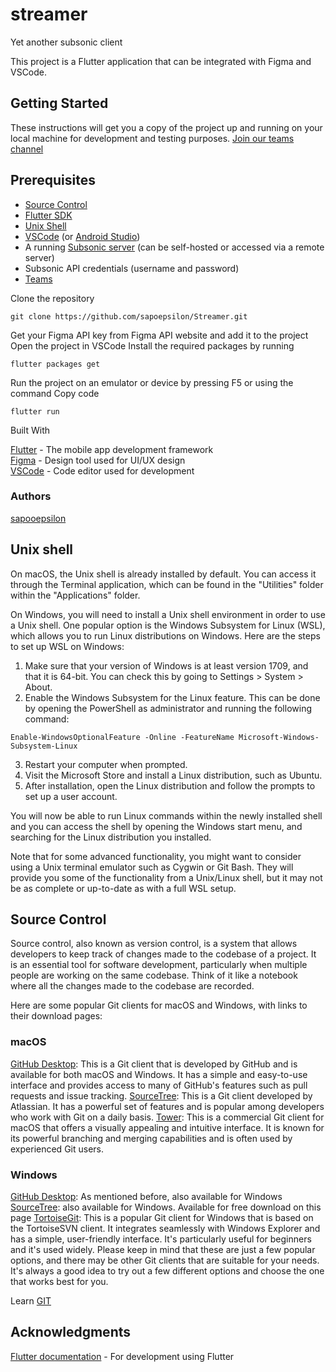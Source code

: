 # streamer
Yet another subsonic client


This project is a Flutter application that can be integrated with Figma and VSCode.

## Getting Started

These instructions will get you a copy of the project up and running on your local machine for development and testing purposes.
[Join our teams channel](https://teams.microsoft.com/l/team/19%3a6yObTI8Wffsk6MSA_0HydZOZE7k-0EJMT58PbZJcAsg1%40thread.tacv2/conversations?groupId=53fe00c0-3a9a-49d9-9093-e20845cdce1d&tenantId=5a57404a-b412-4229-8d67-303fda6c124b)

## Prerequisites
* [Source Control](https://github.com/sapoepsilon/streamer#source-control)
* [Flutter SDK](https://docs.flutter.dev/get-started/install) <br />
* [Unix Shell](https://github.com/sapoepsilon/streamer/#unix-shell)<br />
* [VSCode](https://code.visualstudio.com/) (or [Android Studio](https://developer.android.com/studio))<br />
* A running [Subsonic server](http://www.subsonic.org/pages/index.jsp) (can be self-hosted or accessed via a remote server)<br />
* Subsonic API credentials (username and password)<br />
* [Teams](https://www.microsoft.com/en-us/microsoft-teams/download-app)

Clone the repository<br />
```
git clone https://github.com/sapoepsilon/Streamer.git
```


Get your Figma API key from Figma API website and add it to the project
Open the project in VSCode
Install the required packages by running
```
flutter packages get
```

Run the project on an emulator or device by pressing F5 or using the command
Copy code
```
flutter run
```

Built With

[Flutter](https://flutter.dev/) - The mobile app development framework<br />
[Figma](https://www.figma.com/) - Design tool used for UI/UX design<br />
[VSCode](https://www.figma.com/) - Code editor used for development<br />

### Authors
[sapooepsilon](https://github.com/sapoepsilon)
## Unix shell
On macOS, the Unix shell is already installed by default. You can access it through the Terminal application, which can be found in the "Utilities" folder within the "Applications" 
folder.

On Windows, you will need to install a Unix shell environment in order to use a Unix shell. One popular option is the Windows Subsystem for Linux (WSL), which allows you to run 
Linux distributions on Windows. Here are the steps to set up WSL on Windows:

1. Make sure that your version of Windows is at least version 1709, and that it is 64-bit. You can check this by going to Settings > System > About.<br />
2. Enable the Windows Subsystem for the Linux feature. This can be done by opening the PowerShell as administrator and running the following command:<br />
```
Enable-WindowsOptionalFeature -Online -FeatureName Microsoft-Windows-Subsystem-Linux
```
3. Restart your computer when prompted.
4. Visit the Microsoft Store and install a Linux distribution, such as Ubuntu.
5. After installation, open the Linux distribution and follow the prompts to set up a user account.

You will now be able to run Linux commands within the newly installed shell and you can access the shell by opening the Windows start menu, and searching for the Linux distribution 
you installed.

Note that for some advanced functionality, you might want to consider using a Unix terminal emulator such as Cygwin or Git Bash. They will provide you some of the functionality from 
a Unix/Linux shell, but it may not be as complete or up-to-date as with a full WSL setup.

## Source Control

Source control, also known as version control, is a system that allows developers to keep track of changes made to the codebase of a project. It is an essential tool for software development, particularly when multiple people are working on the same codebase. Think of it like a notebook where all the changes made to the codebase are recorded.

Here are some popular Git clients for macOS and Windows, with links to their download pages:

### macOS
[GitHub Desktop](https://desktop.github.com/): This is a Git client that is developed by GitHub and is available for both macOS and Windows. It has a simple and easy-to-use interface and provides access to many of GitHub's features such as pull requests and issue tracking.
[SourceTree](https://www.sourcetreeapp.com/): This is a Git client developed by Atlassian. It has a powerful set of features and is popular among developers who work with Git on a daily basis.
[Tower](https://www.git-tower.com/mac): This is a commercial Git client for macOS that offers a visually appealing and intuitive interface. It is known for its powerful branching and merging capabilities and is often used by experienced Git users.
### Windows
[GitHub Desktop](https://desktop.github.com/): As mentioned before, also available for Windows
[SourceTree](https://www.sourcetreeapp.com/): also available for Windows. Available for free download on this page
[TortoiseGit](https://tortoisegit.org/download/): This is a popular Git client for Windows that is based on the TortoiseSVN client. It integrates seamlessly with Windows Explorer and has a simple, user-friendly interface. It's particularly useful for beginners and it's used widely.
Please keep in mind that these are just a few popular options, and there may be other Git clients that are suitable for your needs. It's always a good idea to try out a few different options and choose the one that works best for you.

Learn [GIT](https://docs.github.com/en/get-started/quickstart/git-and-github-learning-resources)


## Acknowledgments

[Flutter documentation](https://docs.flutter.dev) - For development using Flutter

